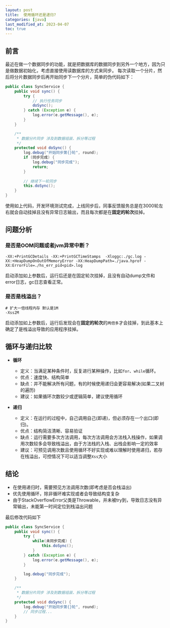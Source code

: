 ```yaml
---
layout: post
title:  使用循环还是递归?
categories: [java]
last_modified_at: 2023-04-07
toc: true
---
```


## 前言

最近在做一个数据同步的功能，就是把数据库的数据同步到另外一个地方，因为只是做数据初始化，考虑直接使用读数据库的方式来同步。
每次读取一个分片，然后将分片数据同步后再开始同步下一个分片，简单的伪代码如下：

```java
public class SyncService {
    public void sync() {
        try {
            // 执行任务同步
            doSync();
        } catch (Exception e) {
            log.error(e.getMessage(), e);
        }
    }

    /**
     * 数据分片同步 涉及到数据组装、拆分等过程
     */
    protected void doSync() {
        log.debug("开始同步第{}轮", round);
        if (同步完成) {
            log.debug("同步完成");
            return;
        }
        
        // 继续下一轮同步
        this.doSync();
    }
}
```

使用如上代码，开发环境测试完成，上线同步后，同事反馈服务总是在3000轮左右就会自动挂掉且没有异常日志输出，而且每次都是在**固定的轮次**挂掉。

## 问题分析

### 是否是OOM问题或者jvm异常中断？

```shell
-XX:+PrintGCDetails -XX:+PrintGCTimeStamps  -Xloggc:./gc.log -XX:+HeapDumpOnOutOfMemoryError -XX:HeapDumpPath=./java.hprof -XX:ErrorFile=./hs_err_pid<pid>.log
```

启动添加如上参数后，运行后还是在固定轮次挂掉，且没有自动dump文件和error日志，gc日志查看正常。

### 是否是栈溢出？

```shell
# 扩大一倍线程内存 默认是1M
-Xss2M
```

启动添加如上参数后，运行后发现会在**固定的轮次**的`两倍多`才会挂掉，到此基本上确定了是栈溢出导致的应用程序挂掉。

## 循环与递归比较

- **循环**
  - 定义：当满足某种条件时，反复进行某种操作，比如`for`、`while`循环。
  - 优点：速度快、结构简单
  - 缺点：并不能解决所有问题，有的时候使用递归会更容易解决(如果二叉树的遍历)
  - 建议：如果循环次数较少或逻辑简单，建议使用循环

- **递归**
  - 定义：在运行的过程中，自己调用自己(即递)，但必须存在一个出口(即归)。
  - 优点：结构简洁清晰、容易验证
  - 缺点：运行需要多次方法调用，每次方法调用会方法栈入栈操作，如果调用次数较多会导致栈溢出，由于方法栈的入栈、出栈会影响一定的效率
  - 建议：可预见调用次数且使用循环不好实现或难以理解时使用递归，若存在栈溢出，可控情况下可以适当调整`Xss`大小

## 结论

- 在使用递归时，需要预见方法调用次数(即考虑是否会栈溢出)
- 优先使用循环，除非循环难实现或者会导致结构变复杂
- 由于StackOverflowError父类是Throwable，并未被try到，导致日志没有异常输出，未能第一时间定位到栈溢出问题

最后修改代码如下

```java
public class SyncService {
    public void sync() {
        try {
            while(未同步完成) {
                this.doSync();
            }
        } catch (Exception e) {
            log.error(e.getMessage(), e);
        }

        log.debug("同步完成");
    }

    /**
     * 数据分片同步 涉及到数据组装、拆分等过程
     */
    protected void doSync() {
        log.debug("开始同步第{}轮", round);
        // 同步过程...
    }
}
```

